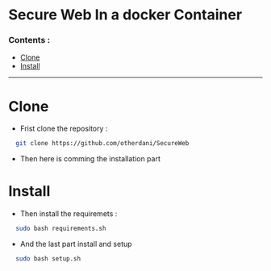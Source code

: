 # Secure Web In a docker Container
### Contents :
- [Clone](#Clone)
- [Install](#Install)
---
# Clone
* Frist clone the repository :
```bash
  git clone https://github.com/otherdani/SecureWeb
```
* Then here is comming the installation part
# Install
* Then install the requiremets :
```bash
  sudo bash requirements.sh
```
* And the last part install and setup 
```bash
  sudo bash setup.sh
```
